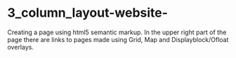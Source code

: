 # 3_column_layout-website-
Creating a page using html5 semantic markup.
In the upper right part of the page there are links to pages made using Grid, Map and Displayblock/Ofloat overlays.
